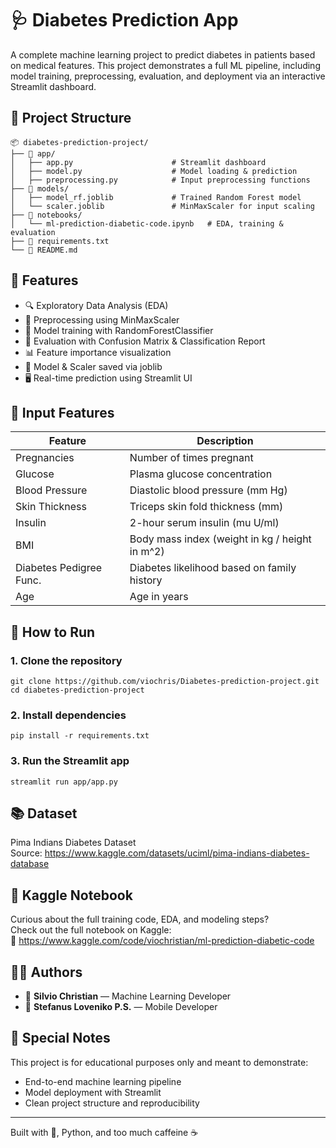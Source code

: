 # 🩺 Diabetes Prediction App

A complete machine learning project to predict diabetes in patients based on medical features. This project demonstrates a full ML pipeline, including model training, preprocessing, evaluation, and deployment via an interactive Streamlit dashboard.


## 📁 Project Structure
```
📦 diabetes-prediction-project/
├── 📁 app/
│   ├── app.py                      # Streamlit dashboard
│   ├── model.py                    # Model loading & prediction
│   ├── preprocessing.py            # Input preprocessing functions
├── 📁 models/
│   ├── model_rf.joblib             # Trained Random Forest model
│   └── scaler.joblib               # MinMaxScaler for input scaling
├── 📁 notebooks/
│   └── ml-prediction-diabetic-code.ipynb   # EDA, training & evaluation
├── 📄 requirements.txt
└── 📄 README.md
```



## 🧠 Features
- 🔍 Exploratory Data Analysis (EDA)
- 🧼 Preprocessing using MinMaxScaler
- 🧠 Model training with RandomForestClassifier
- 🎯 Evaluation with Confusion Matrix & Classification Report
- 📊 Feature importance visualization
- 💾 Model & Scaler saved via joblib
- 🖥️ Real-time prediction using Streamlit UI


## 🧪 Input Features

| Feature                  | Description                                      |
|--------------------------|--------------------------------------------------|
| Pregnancies              | Number of times pregnant                         |
| Glucose                  | Plasma glucose concentration                     |
| Blood Pressure           | Diastolic blood pressure (mm Hg)                 |
| Skin Thickness           | Triceps skin fold thickness (mm)                 |
| Insulin                  | 2-hour serum insulin (mu U/ml)                   |
| BMI                      | Body mass index (weight in kg / height in m^2)   |
| Diabetes Pedigree Func.  | Diabetes likelihood based on family history      |
| Age                      | Age in years                                     |


## 🚀 How to Run

### 1. Clone the repository
```
git clone https://github.com/viochris/Diabetes-prediction-project.git
cd diabetes-prediction-project
```

### 2. Install dependencies
```
pip install -r requirements.txt
```

### 3. Run the Streamlit app
```
streamlit run app/app.py
```


## 📚 Dataset

Pima Indians Diabetes Dataset  
Source: https://www.kaggle.com/datasets/uciml/pima-indians-diabetes-database


## 📒 Kaggle Notebook

Curious about the full training code, EDA, and modeling steps?  
Check out the full notebook on Kaggle:  
🔗 https://www.kaggle.com/code/viochristian/ml-prediction-diabetic-code


## 👨‍💻 Authors
- 🧋 **Silvio Christian** — Machine Learning Developer
- 📱 **Stefanus Loveniko P.S.** — Mobile Developer



## 💖 Special Notes

This project is for educational purposes only and meant to demonstrate:

- End-to-end machine learning pipeline
- Model deployment with Streamlit
- Clean project structure and reproducibility

---

Built with 💖, Python, and too much caffeine ☕
